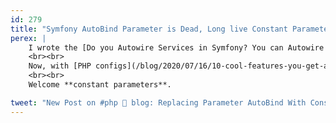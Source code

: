 ```yaml
---
id: 279
title: "Symfony AutoBind Parameter is Dead, Long live Constant Parameters"
perex: |
    I wrote the [Do you Autowire Services in Symfony? You can Autowire Parameters Too](/blog/2018/11/05/do-you-autowire-services-in-symfony-you-can-autowire-parameters-too/) almost 2 years ago. It seemed like a good idea at that time, to save manual YAML config wiring.
    <br><br>
    Now, with [PHP configs](/blog/2020/07/16/10-cool-features-you-get-after-switching-from-yaml-to-php-configs/) on the Symfony markets, auto bind parameters became obsolete.
    <br><br>
    Welcome **constant parameters**.

tweet: "New Post on #php 🐘 blog: Replacing Parameter AutoBind With Constant Parameters     #symfony"
---
```


